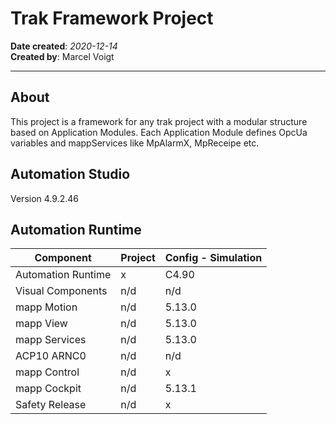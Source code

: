 # Trak Framework Project
**Date created**: *2020-12-14*  
**Created by**: Marcel Voigt

---
## About
This project is a framework for any trak project with a modular structure based on Application Modules.
Each Application Module defines OpcUa variables and mappServices like MpAlarmX, MpReceipe etc.

## Automation Studio
Version 4.9.2.46 

## Automation Runtime

Component 				| Project 			| Config - Simulation	
------------------------|-------------------|-----------------------
Automation Runtime		| x					| C4.90 
Visual Components		| n/d 				| n/d 
mapp Motion 			| n/d 				| 5.13.0 
mapp View 				| n/d 				| 5.13.0 
mapp Services 			| n/d 				| 5.13.0
ACP10 ARNC0				| n/d 				| n/d 
mapp Control 			| n/d 				| x 
mapp Cockpit 			| n/d 				| 5.13.1 
Safety Release 			| n/d 				| x 
